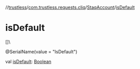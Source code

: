 //[trustless](../../../index.md)/[com.trustless.requests.cliq](../index.md)/[StaqAccount](index.md)/[isDefault](is-default.md)

# isDefault

[]\

@SerialName(value = &quot;IsDefault&quot;)

val [isDefault](is-default.md): [Boolean](https://kotlinlang.org/api/latest/jvm/stdlib/kotlin/-boolean/index.html)
